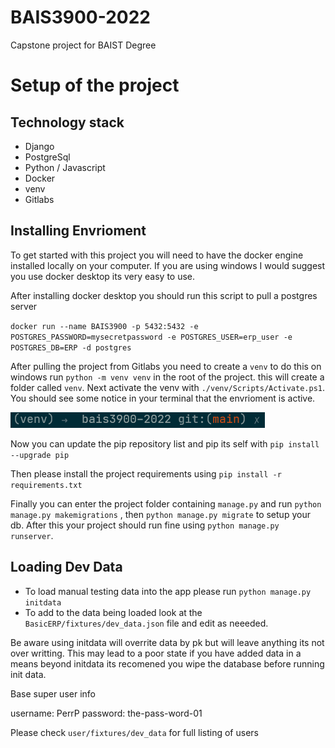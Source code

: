# BAIS3900-2022

Capstone project for BAIST Degree

# Setup of the project

## Technology stack 

- Django
- PostgreSql
- Python / Javascript
- Docker
- venv
- Gitlabs

## Installing Envrioment

To get started with this project you will need to have the docker engine installed locally
on your computer. If you are using windows I would suggest you use docker desktop its very
easy to use. 

After installing docker desktop you should run this script to pull a postgres server

`docker run --name BAIS3900 -p 5432:5432 -e POSTGRES_PASSWORD=mysecretpassword -e POSTGRES_USER=erp_user -e POSTGRES_DB=ERP -d postgres`

After pulling the project from Gitlabs you need to create a `venv` to do this on windows
run `python -m venv venv` in the root of the project. this will create a folder called
`venv`. Next activate the venv with `./venv/Scripts/Activate.ps1`. You should see some
notice in your terminal that the envrioment is active. 

![terminal-image](Capture.PNG)

Now you can update the pip repository list and pip its self with `pip install --upgrade pip`

Then please install the project requirements using `pip install -r requirements.txt`

Finally you can enter the project folder containing `manage.py` and run `python manage.py makemigrations` ,
then `python manage.py migrate` to setup your db. After this your project should run fine using `python manage.py runserver`. 

## Loading Dev Data

- To load manual testing data into the app please run `python manage.py initdata`
- To add to the data being loaded look at the `BasicERP/fixtures/dev_data.json` file and edit as neeeded.

Be aware using initdata will overrite data by pk but will leave anything its not over writting.
This may lead to a poor state if you have added data in a means beyond initdata its recomened 
you wipe the database before running init data. 

Base super user info

username: PerrP
password: the-pass-word-01

Please check `user/fixtures/dev_data` for full listing of users

